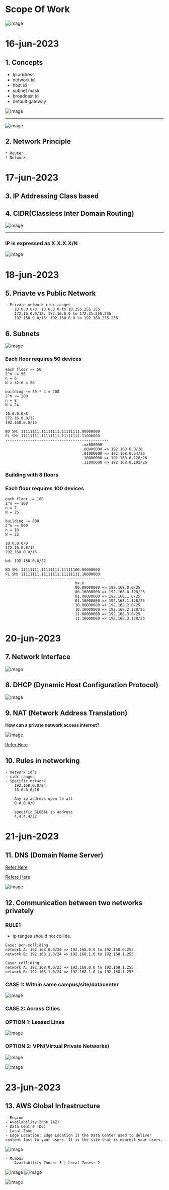 # __Scope Of Work__

![image](../Networking/images/nw1.png)

# 16-jun-2023

## 1. Concepts

* Ip address
* network id
* host id
* subnet mask
* broadcast id
* default gateway

![image](../Networking/images/nw2.png)
***
![image](../Networking/images/nw3.png)

## 2. Network Principle
    * Router
    * Network

# 17-jun-2023

## 3. IP Addressing Class based

## 4. CIDR(__Classless Inter Domain Routing__)

![image](../Networking/images/nw4.png)

***
### __IP is expressed as  X.X.X.X/N__

![image](../Networking/images/nw5.png)

# 18-jun-2023

## 5. Priavte vs Public Network

    - Private network cidr ranges
        10.0.0.0/8: 10.0.0.0 to 10.255.255.255
        172.16.0.0/12: 172.16.0.0 to 172.31.255.255
        192.168.0.0/16: 192.168.0.0 to 192.168.255.255

## 6. Subnets
![image](../Networking/images/nw6.png)

### Each floor requires 50 devices
```
each floor ~= 50
2^n ~= 50
n = 6
N = 32-6 = 26

building ~= 50 * 4 = 200
2^n ~= 200
n = 8
N = 24

10.0.0.0/8
172.16.0.0/12
192.168.0.0/16

BD SM: 11111111.11111111.11111111.00000000
FL SM: 11111111.11111111.11111111.11000000
----------------------------------------------
                                  .xx000000
                                  .00000000 => 192.168.0.0/26
                                  .01000000 => 192.168.0.64/26
                                  .10000000 => 192.168.0.128/26
                                  .11000000 => 192.168.0.192/26
```
### __Building with 8 floors__
### Each floor requires 100 devices

```
each floor ~= 100
2^n ~= 100
n = 7
N = 25

building ~= 800
2^n ~= 800
n = 10
N = 22

10.0.0.0/8
172.16.0.0/12
192.168.0.0/16

bd: 192.168.0.0/22

BD SM: 11111111.11111111.11111100.00000000
FL SM: 11111111.11111111.11111111.10000000
--------------------------------------------
                               xx.x
                               00.00000000 => 192.168.0.0/25
                               00.10000000 => 192.168.0.128/25
                               01.00000000 => 192.168.1.0/25
                               01.10000000 => 192.168.1.128/25
                               10.00000000 => 192.168.2.0/25
                               10.10000000 => 192.168.2.128/25
                               11.00000000 => 192.168.3.0/25
                               11.10000000 => 192.168.3.128/25
```

# 20-jun-2023

## 7. Network Interface

![image](../Networking/images/nw7.png)

## 8. DHCP (__Dynamic Host Configuration Protocol__)

![image](../Networking/images/nw8.png)

## 9. NAT (__Network Address Translation__)

__How can a private network access internet?__

![image](../Networking/images/nw9.png)

[Refer Here](https://www.geeksforgeeks.org/network-address-translation-nat/)

## 10. Rules in networking
    
    - network id’s
    - cidr ranges
    - Specific network
        192.168.0.0/24
        10.0.0.0/16

        Any ip address open to all 
        0.0.0.0/0

        specific GLOBAL ip address
        4.4.4.4/32

# 21-jun-2023

## 11. DNS (__Domain Name Server__)

[Refer Here](https://www.geeksforgeeks.org/domain-name-system-dns-in-application-layer/)

[Refere Here](https://aws.amazon.com/route53/what-is-dns/)

![image](../Networking/images/nw10.png)

## 12. Communication between two networks privately

### __RULE1__
 - ip ranges should not collide.
 ```
 Case: non-colliding
network A: 192.168.0.0/24 => 192.168.0.0 to 192.168.0.255
network B: 192.168.1.0/24 => 192.168.1.0 to 192.168.1.255

Case: colliding
network A: 192.168.0.0/23 => 192.168.0.0 to 192.168.1.255
network B: 192.168.1.0/24 => 192.168.1.0 to 192.168.1.255
 ```

 ### __CASE 1: Within same campus/site/datacenter__
 ![image](../Networking/images/nw11.png)

 ### __CASE 2: Across Cities__

 ### __OPTION 1: Leased Lines__

 ![image](../Networking/images/nw12.png)

 ### __OPTION 2: VPN(Virtual Private Networks)__

 ![image](../Networking/images/nw13.png)

 ![image](../Networking/images/nw14.png)

 # 23-jun-2023

 ## 13. AWS Global Infrastructure

    - Region
    - Availability Zone (AZ)
    - Data Centre (DC)
    - Local Zone
    - Edge Location: Edge Location is the Data Center used to deliver content fast to your users. It is the site that is nearest your users.

![image](../Networking/images/nw15.png)

    - Mumbai
        Availability Zones: 3 | Local Zones: 2

![image](../Networking/images/nw16.png)
![image](../Networking/images/nw17.png)

![image](../Networking/images/nw18.png)




    
